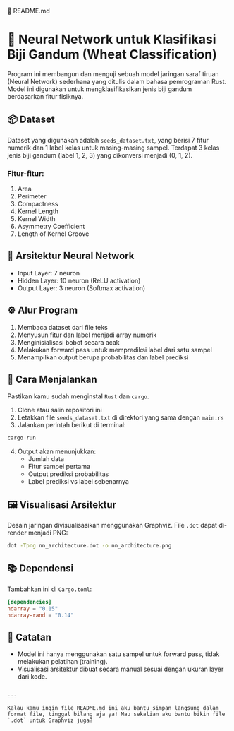 📄 README.md

# 🌾 Neural Network untuk Klasifikasi Biji Gandum (Wheat Classification)

Program ini membangun dan menguji sebuah model jaringan saraf tiruan (Neural Network) sederhana yang ditulis dalam bahasa pemrograman Rust. Model ini digunakan untuk mengklasifikasikan jenis biji gandum berdasarkan fitur fisiknya.

## 📦 Dataset

Dataset yang digunakan adalah `seeds_dataset.txt`, yang berisi 7 fitur numerik dan 1 label kelas untuk masing-masing sampel. Terdapat 3 kelas jenis biji gandum (label 1, 2, 3) yang dikonversi menjadi (0, 1, 2).

### Fitur-fitur:
1. Area
2. Perimeter
3. Compactness
4. Kernel Length
5. Kernel Width
6. Asymmetry Coefficient
7. Length of Kernel Groove

## 🧠 Arsitektur Neural Network

- Input Layer: 7 neuron
- Hidden Layer: 10 neuron (ReLU activation)
- Output Layer: 3 neuron (Softmax activation)

## ⚙️ Alur Program

1. Membaca dataset dari file teks
2. Menyusun fitur dan label menjadi array numerik
3. Menginisialisasi bobot secara acak
4. Melakukan forward pass untuk memprediksi label dari satu sampel
5. Menampilkan output berupa probabilitas dan label prediksi

## 🚀 Cara Menjalankan

Pastikan kamu sudah menginstal `Rust` dan `cargo`.

1. Clone atau salin repositori ini
2. Letakkan file `seeds_dataset.txt` di direktori yang sama dengan `main.rs`
3. Jalankan perintah berikut di terminal:
```bash
cargo run
```

4. Output akan menunjukkan:
   - Jumlah data
   - Fitur sampel pertama
   - Output prediksi probabilitas
   - Label prediksi vs label sebenarnya

## 🖼️ Visualisasi Arsitektur

Desain jaringan divisualisasikan menggunakan Graphviz. File `.dot` dapat di-render menjadi PNG:

```bash
dot -Tpng nn_architecture.dot -o nn_architecture.png
```

## 📚 Dependensi

Tambahkan ini di `Cargo.toml`:

```toml
[dependencies]
ndarray = "0.15"
ndarray-rand = "0.14"
```

## 📌 Catatan

- Model ini hanya menggunakan satu sampel untuk forward pass, tidak melakukan pelatihan (training).
- Visualisasi arsitektur dibuat secara manual sesuai dengan ukuran layer dari kode.
```

---

Kalau kamu ingin file README.md ini aku bantu simpan langsung dalam format file, tinggal bilang aja ya! Mau sekalian aku bantu bikin file `.dot` untuk Graphviz juga?
